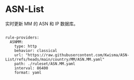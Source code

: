 
# ASN-List

实时更新 MM 的 ASN 和 IP 数据库。

<pre><code class="language-javascript">
rule-providers:
  ASNMM:
    type: http
    behavior: classical
    url: "https://raw.githubusercontent.com/Kwisma/ASN-List/refs/heads/main/country/MM/ASN.MM.yaml"
    path: ./ruleset/ASN.MM.yaml
    interval: 86400
    format: yaml
</code></pre>